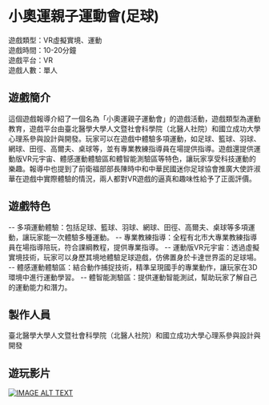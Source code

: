 # 小奧運親子運動會(足球)
遊戲類型：VR虛擬實境、運動  
遊戲時間：10-20分鐘  
遊戲平台：VR  
遊戲人數：單人

## 遊戲簡介
這個遊戲報導介紹了一個名為「小奧運親子運動會」的遊戲活動，遊戲類型為運動教育，遊戲平台由臺北醫學大學人文暨社會科學院（北醫人社院）和國立成功大學心理系參與設計與開發。玩家可以在遊戲中體驗多項運動，如足球、籃球、羽球、網球、田徑、高爾夫、桌球等，並有專業教練指導員在場提供指導。遊戲還提供運動版VR元宇宙、體感運動體驗區和體智能測驗區等特色，讓玩家享受科技運動的樂趣。報導中也提到了前衛福部部長陳時中和中華民國迷你足球協會推廣大使許淑華在遊戲中實際體驗的情況，兩人都對VR遊戲的逼真和趣味性給予了正面評價。

## 遊戲特色
-- 多項運動體驗：包括足球、籃球、羽球、網球、田徑、高爾夫、桌球等多項運動，讓玩家能一次體驗多種運動。
-- 專業教練指導：全程有北市大專業教練指導員在場指導陪玩，符合課綱教程，提供專業指導。
-- 運動版VR元宇宙：透過虛擬實境技術，玩家可以身歷其境地體驗足球遊戲，仿佛置身於卡達世界盃的足球場。
-- 體感運動體驗區：結合動作捕捉技術，精準呈現國手的專業動作，讓玩家在3D環境中進行運動學習。
-- 體智能測驗區：提供運動智能測試，幫助玩家了解自己的運動能力和潛力。


## 製作人員
臺北醫學大學人文暨社會科學院（北醫人社院）和國立成功大學心理系參與設計與開發

## 遊玩影片

[![IMAGE ALT TEXT](http://img.youtube.com/vi/Xzi5sTMPAEg/0.jpg)](https://www.youtube.com/watch?v=Xzi5sTMPAEg "Unity Snake Game")
